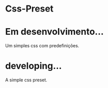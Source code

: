 # Css-Preset

# Em desenvolvimento...
Um simples css com predefinições. 
# developing...
A simple css preset. 

